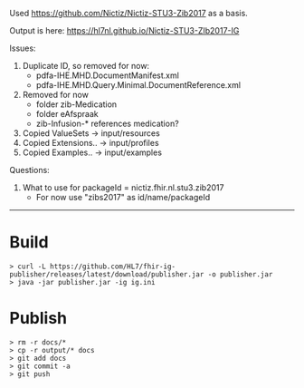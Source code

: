 Used https://github.com/Nictiz/Nictiz-STU3-Zib2017 as a basis.

Output is here: https://hl7nl.github.io/Nictiz-STU3-ZIb2017-IG

Issues:
1. Duplicate ID, so removed for now:
    - pdfa-IHE.MHD.DocumentManifest.xml
    - pdfa-IHE.MHD.Query.Minimal.DocumentReference.xml
1. Removed for now
    - folder zib-Medication
    - folder eAfspraak
    - zib-Infusion-* references medication?
1. Copied ValueSets -> input/resources
1. Copied Extensions.. -> input/profiles
1. Copied Examples.. -> input/examples

Questions:
1. What to use for packageId = nictiz.fhir.nl.stu3.zib2017
    - For now use "zibs2017" as id/name/packageId

---

# Build

```
> curl -L https://github.com/HL7/fhir-ig-publisher/releases/latest/download/publisher.jar -o publisher.jar
> java -jar publisher.jar -ig ig.ini
```

# Publish

```
> rm -r docs/*
> cp -r output/* docs
> git add docs
> git commit -a
> git push
```